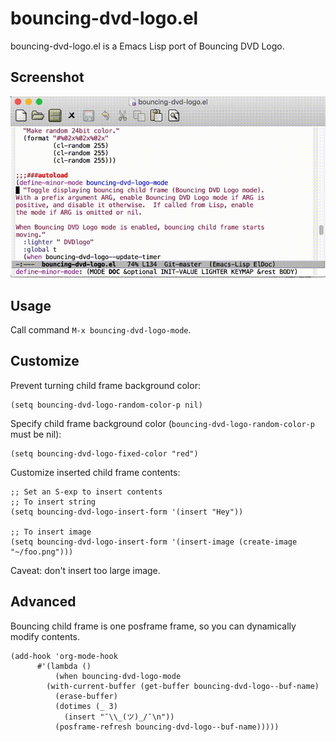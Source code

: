 # bouncing-dvd-logo.el
bouncing-dvd-logo.el is a Emacs Lisp port of Bouncing DVD Logo.

## Screenshot
![bouncing-dvd-logo-mode.gif](bouncing-dvd-logo-mode.gif)

## Usage
Call command `M-x bouncing-dvd-logo-mode`.

## Customize
Prevent turning child frame background color:
```elisp
(setq bouncing-dvd-logo-random-color-p nil)
```
Specify child frame background color (`bouncing-dvd-logo-random-color-p` must be nil):
```elisp
(setq bouncing-dvd-logo-fixed-color "red")
```

Customize inserted child frame contents:
```elisp
;; Set an S-exp to insert contents
;; To insert string
(setq bouncing-dvd-logo-insert-form '(insert "Hey"))

;; To insert image
(setq bouncing-dvd-logo-insert-form '(insert-image (create-image "~/foo.png")))
```

Caveat: don't insert too large image.

## Advanced
Bouncing child frame is one posframe frame, so you can dynamically modify contents.
```elisp
(add-hook 'org-mode-hook
	  #'(lambda ()
	      (when bouncing-dvd-logo-mode
		(with-current-buffer (get-buffer bouncing-dvd-logo--buf-name)
		  (erase-buffer)
		  (dotimes (_ 3)
		    (insert "¯\\_(ツ)_/¯\n"))
		  (posframe-refresh bouncing-dvd-logo--buf-name)))))
```
